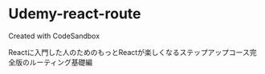 # Udemy-react-route
Created with CodeSandbox


Reactに入門した人のためのもっとReactが楽しくなるステップアップコース完全版のルーティング基礎編
